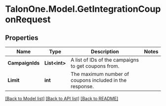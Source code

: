 # TalonOne.Model.GetIntegrationCouponRequest
## Properties

Name | Type | Description | Notes
------------ | ------------- | ------------- | -------------
**CampaignIds** | **List&lt;int&gt;** | A list of IDs of the campaigns to get coupons from. | 
**Limit** | **int** | The maximum number of coupons included in the response. | 

[[Back to Model list]](../README.md#documentation-for-models) [[Back to API list]](../README.md#documentation-for-api-endpoints) [[Back to README]](../README.md)

